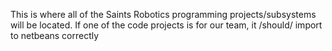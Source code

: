 This is where all of the Saints Robotics programming projects/subsystems will be located. If one of the code projects is for our team, it /should/ import to netbeans correctly
